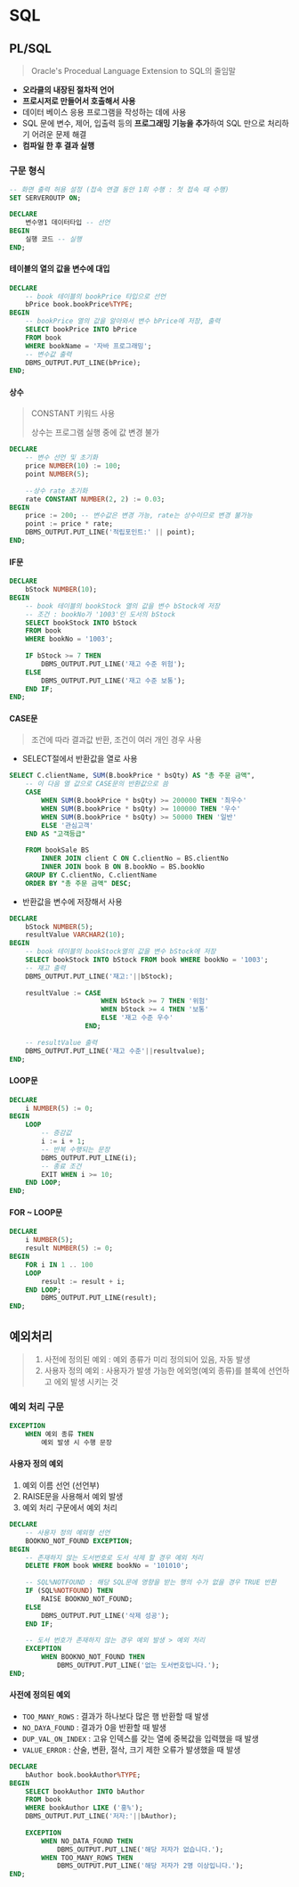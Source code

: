 # SQL

## PL/SQL

> Oracle's Procedual Language Extension to SQL의 줄임말

* **오라클의 내장된 절차적 언어**
* **프로시저로 만들어서 호출해서 사용**
* 데이터 베이스 응용 프로그램을 작성하는 데에 사용
* SQL 문에 변수, 제어, 입출력 등의 **프로그래밍 기능을 추가**하여 SQL 만으로 처리하기 어려운 문제 해결
* **컴파일 한 후 결과 실행**

### 구문 형식

```sql
-- 화면 출력 허용 설정 (접속 연결 동안 1회 수행 : 첫 접속 때 수행)
SET SERVEROUTP ON;

DECLARE
	변수명1 데이터타입 -- 선언
BEGIN
	실행 코드 -- 실행
END;
```

#### 테이블의 열의 값을 변수에 대입

```sql
DECLARE
    -- book 테이블의 bookPrice 타입으로 선언
    bPrice book.bookPrice%TYPE;
BEGIN
    -- bookPrice 열의 값을 알아와서 변수 bPrice에 저장, 출력
    SELECT bookPrice INTO bPrice 
    FROM book 
    WHERE bookName = '자바 프로그래밍';
    -- 변수값 출력
    DBMS_OUTPUT.PUT_LINE(bPrice);
END;
```

#### 상수

> CONSTANT 키워드 사용
>
> 상수는 프로그램 실행 중에 값 변경 불가

```sql
DECLARE
    -- 변수 선언 및 초기화
    price NUMBER(10) := 100;
    point NUMBER(5);
    
    --상수 rate 초기화
    rate CONSTANT NUMBER(2, 2) := 0.03;
BEGIN
    price := 200; -- 변수값은 변경 가능, rate는 상수이므로 변경 불가능
    point := price * rate;
    DBMS_OUTPUT.PUT_LINE('적립포인트:' || point);
END;
```

#### IF문

```sql
DECLARE
    bStock NUMBER(10);
BEGIN
    -- book 테이블의 bookStock 열의 값을 변수 bStock에 저장
    -- 조건 : bookNo가 '1003'인 도서의 bStock
    SELECT bookStock INTO bStock 
    FROM book 
    WHERE bookNo = '1003';
    
    IF bStock >= 7 THEN
        DBMS_OUTPUT.PUT_LINE('재고 수준 위험');
    ELSE
        DBMS_OUTPUT.PUT_LINE('재고 수준 보통');
    END IF;
END;
```

#### CASE문

> 조건에 따라 결과값 반환, 조건이 여러 개인 경우 사용

* SELECT절에서 반환값을 열로 사용

```sql
SELECT C.clientName, SUM(B.bookPrice * bsQty) AS "총 주문 금액",
    -- 이 다음 열 값으로 CASE문의 반환값으로 씀
    CASE
        WHEN SUM(B.bookPrice * bsQty) >= 200000 THEN '최우수'
        WHEN SUM(B.bookPrice * bsQty) >= 100000 THEN '우수'
        WHEN SUM(B.bookPrice * bsQty) >= 50000 THEN '일반'
        ELSE '관심고객'
    END AS "고객등급"
    
    FROM bookSale BS
        INNER JOIN client C ON C.clientNo = BS.clientNo
        INNER JOIN book B ON B.bookNo = BS.bookNo
    GROUP BY C.clientNo, C.clientName
    ORDER BY "총 주문 금액" DESC;
```

* 반환값을 변수에 저장해서 사용

```sql
DECLARE
    bStock NUMBER(5);
    resultValue VARCHAR2(10);
BEGIN
    -- book 테이블의 bookStock열의 값을 변수 bStock에 저장
    SELECT bookStock INTO bStock FROM book WHERE bookNo = '1003';
    -- 재고 출력
    DBMS_OUTPUT.PUT_LINE('재고:'||bStock);
    
    resultValue := CASE
                       WHEN bStock >= 7 THEN '위험'
                       WHEN bStock >= 4 THEN '보통'
                       ELSE '재고 수준 우수'
                   END;
                   
    -- resultValue 출력
    DBMS_OUTPUT.PUT_LINE('재고 수준'||resultvalue);
END;
```

#### LOOP문

```sql
DECLARE
    i NUMBER(5) := 0;
BEGIN
    LOOP
        -- 증감값
        i := i + 1;
        -- 반복 수행되는 문장
        DBMS_OUTPUT.PUT_LINE(i);
        -- 종료 조건
        EXIT WHEN i >= 10;
    END LOOP;
END;
```

#### FOR ~ LOOP문

```sql
DECLARE
    i NUMBER(5);
    result NUMBER(5) := 0;
BEGIN
    FOR i IN 1 .. 100
    LOOP
        result := result + i;
    END LOOP;
        DBMS_OUTPUT.PUT_LINE(result);
END;
```



## 예외처리

> 1. 사전에 정의된 예외 : 예외 종류가 미리 정의되어 있음, 자동 발생
> 2. 사용자 정의 예외 : 사용자가 발생 가능한 에외명(예외 종류)를 블록에 선언하고 에외 발생 시키는 것

### 예외 처리 구문

```sql
EXCEPTION
	WHEN 예외 종류 THEN
		예외 발생 시 수행 문장
```

#### 사용자 정의 예외

1. 예외 이름 선언 (선언부)
2. RAISE문을 사용해서 예외 발생
3. 예외 처리 구문에서 예외 처리

```sql
DECLARE
    -- 사용자 정의 예외형 선언
    BOOKNO_NOT_FOUND EXCEPTION;
BEGIN
    -- 존재하지 않는 도서번호로 도서 삭제 할 경우 예외 처리
    DELETE FROM book WHERE bookNo = '101010';
    
    -- SQL%NOTFOUND : 해당 SQL문에 영향을 받는 행의 수가 없을 경우 TRUE 반환
    IF (SQL%NOTFOUND) THEN
        RAISE BOOKNO_NOT_FOUND;
    ELSE
        DBMS_OUTPUT.PUT_LINE('삭제 성공');
    END IF;
    
    -- 도서 번호가 존재하지 않는 경우 예외 발생 > 예외 처리
    EXCEPTION 
        WHEN BOOKNO_NOT_FOUND THEN
            DBMS_OUTPUT.PUT_LINE('없는 도서번호입니다.');
END;
```

#### 사전에 정의된 예외

* `TOO_MANY_ROWS` : 결과가 하나보다 많은 행 반환할 때 발생
* `NO_DAYA_FOUND` : 결과가 0을 반환할 때 발생
* `DUP_VAL_ON_INDEX` : 고유 인덱스를 갖는 열에 중복값을 입력했을 때 발생
* `VALUE_ERROR` : 산술, 변환, 절삭, 크기 제한 오류가 발생했을 때 발생

```sql
DECLARE
    bAuthor book.bookAuthor%TYPE;
BEGIN
    SELECT bookAuthor INTO bAuthor 
    FROM book
    WHERE bookAuthor LIKE ('홍%');
    DBMS_OUTPUT.PUT_LINE('저자:'||bAuthor);
    
    EXCEPTION
        WHEN NO_DATA_FOUND THEN
            DBMS_OUTPUT.PUT_LINE('해당 저자가 없습니다.');
        WHEN TOO_MANY_ROWS THEN
            DBMS_OUTPUT.PUT_LINE('해당 저자가 2명 이상입니다.');
END;
```

